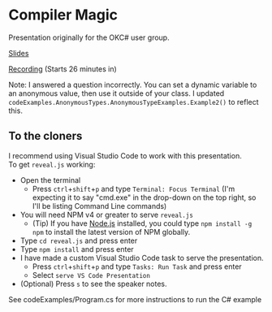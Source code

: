 # Compiler Magic
Presentation originally for the OKC# user group.

[Slides](https://mronosa.github.io/techtalk-csharp-compiler-magic/reveal.js/index.html)

[Recording](https://www.twitch.tv/videos/179174859?t=26m25s) (Starts 26 minutes in)

Note: I answered a question incorrectly. You can set a dynamic variable to an anonymous value, then use it outside of your class. I updated `codeExamples.AnonymousTypes.AnonymousTypeExamples.Example2()` to reflect this.

## To the cloners

I recommend using Visual Studio Code to work with this presentation.  
To get `reveal.js` working:
 * Open the terminal
    - Press `ctrl`+`shift`+`p` and type `Terminal: Focus Terminal` (I'm expecting it to say "cmd.exe" in the drop-down on the top right, so I'll be listing Command Line commands)
* You will need NPM v4 or greater to serve `reveal.js`
    - (Tip) If you have [Node.js](https://nodejs.org/) installed, you could type `npm install -g npm` to install the latest version of NPM globally.
* Type `cd reveal.js` and press enter
* Type `npm install` and press enter
* I have made a custom Visual Studio Code task to serve the presentation.
    - Press `ctrl`+`shift`+`p` and type `Tasks: Run Task` and press enter
    - Select `serve VS Code Presentation`
* (Optional) Press `s` to see the speaker notes.

See codeExamples/Program.cs for more instructions to run the C# example
